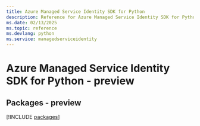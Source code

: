 ```yaml
---
title: Azure Managed Service Identity SDK for Python
description: Reference for Azure Managed Service Identity SDK for Python
ms.date: 02/13/2025
ms.topic: reference
ms.devlang: python
ms.service: managedserviceidentity
---
```

# Azure Managed Service Identity SDK for Python - preview
## Packages - preview
[!INCLUDE [packages](managed-service-identity-index.md)]